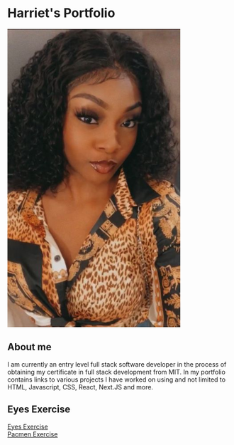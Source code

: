 # Harriet's Portfolio
<img src = "./obehi.jpg"/>

## About me
<p>I am currently an entry level full stack software developer in the process of obtaining my certificate in full stack development from MIT. In my portfolio contains links to various projects I have worked on using and not limited to HTML, Javascript, CSS, React, Next.JS and more.</p>

## Eyes Exercise
<a href = 'https://harrietebozele.github.io/eye-exercise/'>Eyes Exercise</a><br/>
<a href = 'https://harrietebozele.github.io/Pacmen-Exercise/'>Pacmen Exercise</a>
